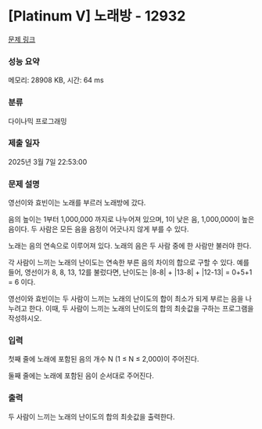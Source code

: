 # [Platinum V] 노래방 - 12932 

[문제 링크](https://www.acmicpc.net/problem/12932) 

### 성능 요약

메모리: 28908 KB, 시간: 64 ms

### 분류

다이나믹 프로그래밍

### 제출 일자

2025년 3월 7일 22:53:00

### 문제 설명

<p>영선이와 효빈이는 노래를 부르러 노래방에 갔다.</p>

<p>음의 높이는 1부터 1,000,000 까지로 나누어져 있으며, 1이 낮은 음, 1,000,000이 높은 음이다. 두 사람은 모든 음을 음정이 어긋나지 않게 부를 수 있다.</p>

<p>노래는 음의 연속으로 이루어져 있다. 노래의 음은 두 사람 중에 한 사람만 불러야 한다.</p>

<p>각 사람이 느끼는 노래의 난이도는 연속한 부른 음의 차이의 합으로 구할 수 있다. 예를 들어, 영선이가 8, 8, 13, 12를 불렀다면, 난이도는 |8-8| + |13-8| + |12-13| = 0+5+1 = 6 이다.</p>

<p>영선이와 효빈이는 두 사람이 느끼는 노래의 난이도의 합이 최소가 되게 부르는 음을 나누려고 한다. 이때, 두 사람이 느끼는 노래의 난이도의 합의 최솟값을 구하는 프로그램을 작성하시오.</p>

### 입력 

 <p>첫째 줄에 노래에 포함된 음의 개수 N (1 ≤ N ≤ 2,000)이 주어진다.</p>

<p>둘째 줄에는 노래에 포함된 음이 순서대로 주어진다.</p>

### 출력 

 <p>두 사람이 느끼는 노래의 난이도의 합의 최솟값을 출력한다.</p>

